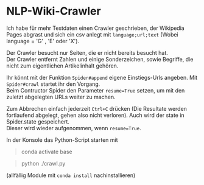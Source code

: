 # NLP-Wiki-Crawler
Ich habe für mehr Testdaten einen Crawler geschrieben, der Wikipedia Pages abgrast und sich ein csv anlegt mit `language;url;text` (Wobei language = 'G' , 'E' oder 'X').

Der Crawler besucht nur Seiten, die er nicht bereits besucht hat. <br>
Der Crawler entfernt Zahlen und einige Sonderzeichen, sowie Begriffe, die nicht zum eigentlichen Artikelinhalt gehören.

Ihr könnt mit der Funktion `Spider#append` eigene Einstiegs-Urls angeben.
Mit `Spider#crawl` startet ihr den Vorgang. <br>
Beim Contructor Spider den Parameter `resume=True` setzen, um mit den zuletzt abgelegten URLs weiter zu machen.
 
Zum Abbrechen einfach jederzeit `Ctrl+C` drücken (Die Resultate werden fortlaufend abgelegt, gehen also nicht verloren). Auch wird der state in Spider.state gespeichert. <br> Dieser wird wieder aufgenommen, wenn `resume=True`.

In der Konsole das Python-Script starten mit

> conda activate base

> python ./crawl.py

(allfällig Module mit `conda install` nachinstallieren)
